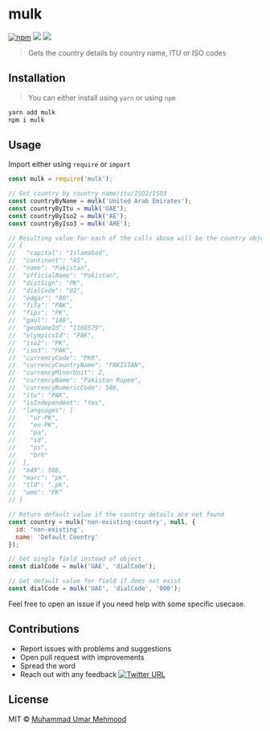 # mulk

[![npm](https://badge.fury.io/js/mulk.svg)](https://www.npmjs.com/package/mulk)
[![](https://img.shields.io/travis/w3debugger/mulk/master.svg?style=flat-square)](http://travis-ci.org/w3debugger/mulk)
[![](https://img.shields.io/codecov/c/github/w3debugger/mulk.svg?style=flat-square)](http://travis-ci.org/w3debugger/mulk)


> Gets the country details by country name, ITU or ISO codes 

## Installation
> You can either install using `yarn` or using `npm`

```bash
yarn add mulk
npm i mulk
```

## Usage
Import either using `require` or `import`

```javascript
const mulk = require('mulk');

// Get country by country name/itu/ISO2/ISO3
const countryByName = mulk('United Arab Emirates');
const countryByItu = mulk('UAE');
const countryByIso2 = mulk('AE');
const countryByIso3 = mulk('ARE');

// Resulting value for each of the calls above will be the country object
// {
//   "capital": "Islamabad",
//  "continent": "AS",
//  "name": "Pakistan",
//  "officialName": "Pakistan",
//  "distSign": "PK",
//  "dialCode": "92",
//  "edgar": "R0",
//  "fifa": "PAK",
//  "fips": "PK",
//  "gaul": "188",
//  "geoNameId": "1168579",
//  "olympicsId": "PAK",
//  "iso2": "PK",
//  "iso3": "PAK",
//  "currencyCode": "PKR",
//  "currencyCountryName": "PAKISTAN",
//  "currencyMinorUnit": 2,
//  "currencyName": "Pakistan Rupee",
//  "currencyNumericCode": 586,
//  "itu": "PAK",
//  "isIndependent": "Yes",
//  "languages": [
//    "ur-PK",
//    "en-PK",
//    "pa",
//    "sd",
//    "ps",
//    "brh"
//  ],
//  "m49": 586,
//  "marc": "pk",
//  "tld": ".pk",
//  "wmo": "PK"
// }

// Return default value if the country details are not found
const country = mulk('non-existing-country', null, { 
  id: 'non-existing', 
  name: 'Default Country'
});

// Get single field instead of object
const dialCode = mulk('UAE', 'dialCode');

// Get default value for field if does not exist
const dialCode = mulk('UAE', 'dialCode', '000');
```

Feel free to open an issue if you need help with some specific usecase.

## Contributions

* Report issues with problems and suggestions
* Open pull request with improvements
* Spread the word
* Reach out with any feedback [![Twitter URL](https://img.shields.io/twitter/url/https/twitter.com/w3debugger.svg?style=social&label=Follow%20%40w3debugger)](https://twitter.com/w3debugger)

## License

MIT &copy; [Muhammad Umar Mehmood](https://twitter.com/w3debugger)

